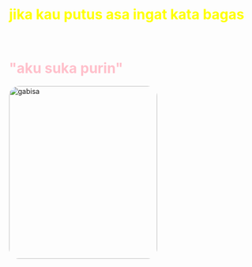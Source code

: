 <!DOCTYPE html>
<html lang="en">
<head>
  <meta charset="UTF-8">
  <meta name="viewport" content="width=device-width, initial-scale=1.0">
  <meta http-equiv="X-UA-Compatible" content="ie=edge">
  <title>Document</title>
  <style>
    body {
      background-image: url('https://encrypted-tbn0.gstatic.com/images?q=tbn:ANd9GcSknwRiVUzJR2S80LAsSdtIUUaLfMi6ZdrjTLbpl-bZHFbKXzO8Koi5Yos&s=10');
    }
    h1 {
      color: yellow;
    }
    #love {
      color: pink;
    }
    img {
      border-radius: 20px;
    }
  </style>
</head>
<body>
  <h1>jika kau putus asa ingat kata bagas</h1><br>
  <h1 id="love">"aku suka purin"</h1>
  <img src="https://files.catbox.moe/zjc4o5.jpg" alt="gabisa" width="300" height="350">
</body>
</html
